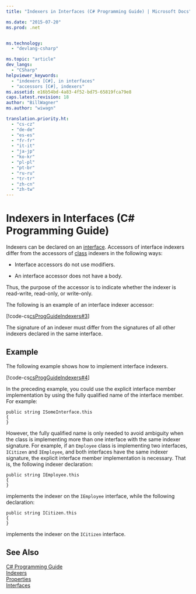 ```yaml
---
title: "Indexers in Interfaces (C# Programming Guide) | Microsoft Docs"

ms.date: "2015-07-20"
ms.prod: .net


ms.technology: 
  - "devlang-csharp"

ms.topic: "article"
dev_langs: 
  - "CSharp"
helpviewer_keywords: 
  - "indexers [C#], in interfaces"
  - "accessors [C#], indexers"
ms.assetid: e16b54bd-4a83-4f52-bd75-65819fca79e8
caps.latest.revision: 18
author: "BillWagner"
ms.author: "wiwagn"

translation.priority.ht: 
  - "cs-cz"
  - "de-de"
  - "es-es"
  - "fr-fr"
  - "it-it"
  - "ja-jp"
  - "ko-kr"
  - "pl-pl"
  - "pt-br"
  - "ru-ru"
  - "tr-tr"
  - "zh-cn"
  - "zh-tw"
---
```

# Indexers in Interfaces (C# Programming Guide)
Indexers can be declared on an [interface](../../../csharp/language-reference/keywords/interface.md). Accessors of interface indexers differ from the accessors of [class](../../../csharp/language-reference/keywords/class.md) indexers in the following ways:  
  
-   Interface accessors do not use modifiers.  
  
-   An interface accessor does not have a body.  
  
 Thus, the purpose of the accessor is to indicate whether the indexer is read-write, read-only, or write-only.  
  
 The following is an example of an interface indexer accessor:  
  
 [!code-cs[csProgGuideIndexers#3](../../../csharp/programming-guide/classes-and-structs/codesnippet/CSharp/indexers-in-interfaces_1.cs)]  
  
 The signature of an indexer must differ from the signatures of all other indexers declared in the same interface.  
  
## Example  
 The following example shows how to implement interface indexers.  
  
 [!code-cs[csProgGuideIndexers#4](../../../csharp/programming-guide/classes-and-structs/codesnippet/CSharp/indexers-in-interfaces_2.cs)]  
  
 In the preceding example, you could use the explicit interface member implementation by using the fully qualified name of the interface member. For example:  
  
```  
public string ISomeInterface.this   
{   
}   
```  
  
 However, the fully qualified name is only needed to avoid ambiguity when the class is implementing more than one interface with the same indexer signature. For example, if an `Employee` class is implementing two interfaces, `ICitizen` and `IEmployee`, and both interfaces have the same indexer signature, the explicit interface member implementation is necessary. That is, the following indexer declaration:  
  
```  
public string IEmployee.this   
{   
}   
```  
  
 implements the indexer on the `IEmployee` interface, while the following declaration:  
  
```  
public string ICitizen.this   
{   
}   
```  
  
 implements the indexer on the `ICitizen` interface.  
  
## See Also  
 [C# Programming Guide](../../../csharp/programming-guide/index.md)   
 [Indexers](../../../csharp/programming-guide/indexers/index.md)   
 [Properties](../../../csharp/programming-guide/classes-and-structs/properties.md)   
 [Interfaces](../../../csharp/programming-guide/interfaces/index.md)